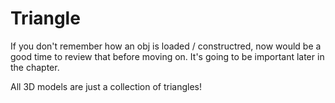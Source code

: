 # Triangle

If you don't remember how an obj is loaded / constructred, now would be a good time to review that before moving on. It's going to be important later in the chapter.

All 3D models are just a collection of triangles!